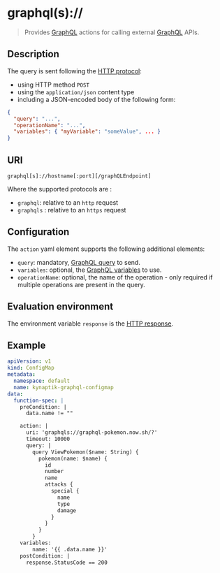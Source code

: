 # graphql(s)://

> Provides [GraphQL][graphql] actions for calling external [GraphQL][graphql] APIs.

## Description

The query is sent following the [HTTP protocol](https://graphql.org/learn/serving-over-http/):

-   using HTTP method `POST`
-   using the `application/json` content type
-   including a JSON-encoded body of the following form:

```json
{
  "query": "...",
  "operationName": "...",
  "variables": { "myVariable": "someValue", ... }
}
```

## URI

`graphql[s]://hostname[:port][/graphQLEndpoint]`

Where the supported protocols are :   

-   `graphql`: relative to an `http` request
-   `graphqls` : relative to an `https` request

## Configuration

The `action` yaml element supports the following additional elements: 

-   `query`: mandatory, [GraphQL query](https://graphql.org/learn/queries/) to send.
-   `variables`: optional, the [GraphQL variables](https://graphql.org/learn/queries/#variables) to use.
-   `operationName`: optional, the name of the operation - only required if multiple operations are present in the query.

## Evaluation environment

The environment variable `response` is the [HTTP response](https://golang.org/pkg/net/http/#Response).

## Example

```yaml
apiVersion: v1
kind: ConfigMap
metadata:
  namespace: default
  name: kynaptik-graphql-configmap
data:
  function-spec: |
    preCondition: |
      data.name != ""

    action: |
      uri: 'graphqls://graphql-pokemon.now.sh/?'      
      timeout: 10000            
      query: |
        query ViewPokemon($name: String) {
          pokemon(name: $name) {
            id
            number
            name
            attacks {
              special {
                name
                type
                damage
              }
            }
          }
        }
    variables:        
        name: '{{ .data.name }}'        
    postCondition: |
      response.StatusCode == 200
```

[graphql]: https://graphql.org/
